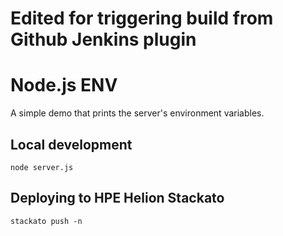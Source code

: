 # Edited for triggering build from Github Jenkins plugin
# Node.js ENV 

A simple demo that prints the server's environment variables.

## Local development

    node server.js

## Deploying to HPE Helion Stackato

    stackato push -n
